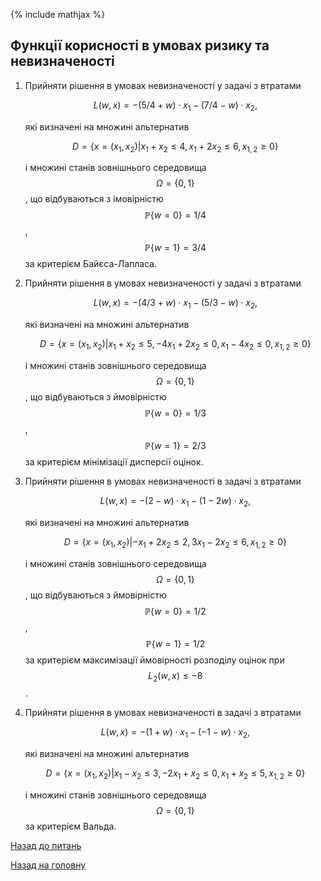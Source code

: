 <!-- 15.05 -->
{% include mathjax %}

## Функції корисності в умовах ризику та невизначеності

1. Прийняти рішення в умовах невизначеності у задачі з втратами

	$$
	L(w, x) = - (5/4 + w) \cdot x_1 - (7/4 - w) \cdot x_2,
	$$

	які визначені на множині альтернатив 

	$$
	D = \left\{ x = (x_1, x_2) \middle| x_1 + x_2 \le 4, x_1 + 2 x_2 \le 6, x_{1,2} \ge 0 \right\}
	$$

	і множині станів зовнішнього середовища $$\Omega = \{0, 1\}$$, що відбуваються з імовірністю $$\mathbb{P}\{w = 0\} = 1/4$$, $$\mathbb{P}\{w = 1\} = 3/4$$ за критерієм Байєса-Лапласа.

2. Прийняти рішення в умовах невизначеності у задачі з втратами

	$$
	L(w, x) = - (4/3 + w) \cdot x_1 - (5/3 - w) \cdot x_2,
	$$

	які визначені на множині альтернатив

	$$
	D = \left\{ x = (x_1, x_2) \middle| x_1 + x_2 \le 5, - 4 x_1 + 2 x_2 \le 0, x_1 - 4 x_2 \le 0, x_{1,2} \ge 0 \right\}
	$$
	
	і множині станів зовнішнього середовища $$\Omega = \{0, 1\}$$, що відбуваються з ймовірністю $$\mathbb{P}\{w = 0\} = 1/3$$, $$\mathbb{P}\{w = 1\} = 2/3$$ за критерієм мінімізації дисперсії оцінок.

3. Прийняти рішення в умовах невизначеності в задачі з втратами

	$$
	L(w, x) = - (2 - w) \cdot x_1 - (1 - 2 w) \cdot x_2,
	$$

	які визначені на множині альтернатив

	$$
	D = \left\{ x = (x_1, x_2) \middle| - x_1 + 2 x_2 \le 2, 3 x_1 - 2 x_2 \le 6, x_{1,2} \ge 0 \right\}
	$$

	і множині станів зовнішнього середовища $$\Omega = \{0, 1\}$$, що відбуваються з ймовірністю $$\mathbb{P}\{w = 0\} = 1/2$$, $$\mathbb{P}\{w = 1\} = 1/2$$ за критерієм максимізації ймовірності розподілу оцінок при $$L_2(w,x) \le -8$$.

4. Прийняти рішення в умовах невизначеності в задачі з втратами

	$$
	L(w, x) = - (1 + w) \cdot x_1 - (- 1 - w) \cdot x_2,
	$$

	які визначені на множині альтернатив

	$$
	D = \left\{ x = (x_1, x_2) \middle| x_1 - x_2 \le 3, - 2 x_1 + x_2 \le 0, x_1 + x_2 \le 5, x_{1,2} \ge 0 \right\}
	$$

	і множині станів зовнішнього середовища $$\Omega = \{0, 1\}$$ за критерієм Вальда.

[Назад до питань](README.md)

[Назад на головну](../README.md)
